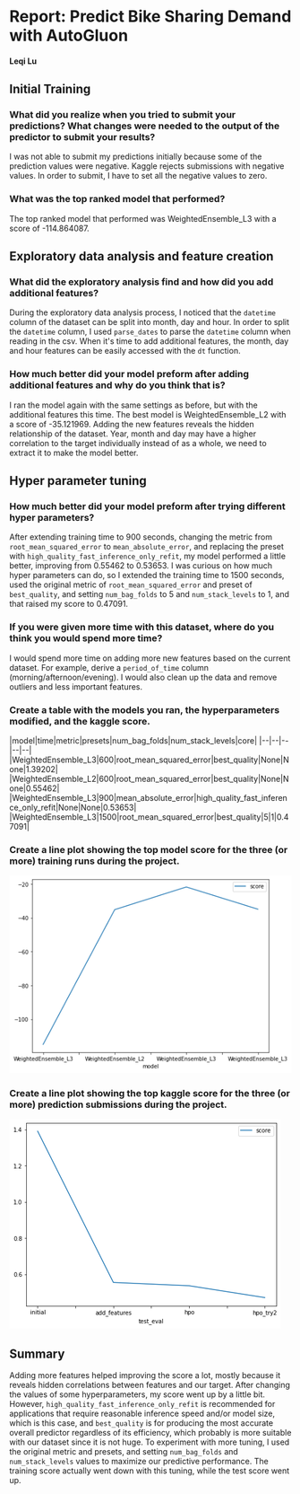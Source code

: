 # Report: Predict Bike Sharing Demand with AutoGluon
#### Leqi Lu

## Initial Training
### What did you realize when you tried to submit your predictions? What changes were needed to the output of the predictor to submit your results?
I was not able to submit my predictions initially because some of the prediction values were negative. Kaggle rejects submissions with negative values. In order to submit, I have to set all the negative values to zero.

### What was the top ranked model that performed?
The top ranked model that performed was WeightedEnsemble_L3 with a score of -114.864087.

## Exploratory data analysis and feature creation
### What did the exploratory analysis find and how did you add additional features?
During the exploratory data analysis process, I noticed that the `datetime` column of the dataset can be split into month, day and hour. In order to split the `datetime` column, I used `parse_dates` to parse the `datetime` column when reading in the csv. When it's time to add additional features, the month, day and hour features can be easily accessed with the `dt` function.

### How much better did your model preform after adding additional features and why do you think that is?
I ran the model again with the same settings as before, but with the additional features this time. The best model is WeightedEnsemble_L2 with a score of -35.121969. Adding the new features reveals the hidden relationship of the dataset. Year, month and day may have a higher correlation to the target individually instead of as a whole, we need to extract it to make the model better.

## Hyper parameter tuning
### How much better did your model preform after trying different hyper parameters?
After extending training time to 900 seconds, changing the metric from `root_mean_squared_error` to `mean_absolute_error`, and replacing the preset with `high_quality_fast_inference_only_refit`, my model performed a little better, improving from 0.55462 to 0.53653. I was curious on how much hyper parameters can do, so I extended the training time to 1500 seconds, used the original metric of `root_mean_squared_error` and preset of `best_quality`, and setting `num_bag_folds` to 5 and `num_stack_levels` to 1, and that raised my score to 0.47091.

### If you were given more time with this dataset, where do you think you would spend more time?
I would spend more time on adding more new features based on the current dataset. For example, derive a `period_of_time` column (morning/afternoon/evening). I would also clean up the data and remove outliers and less important features.

### Create a table with the models you ran, the hyperparameters modified, and the kaggle score.
|model|time|metric|presets|num_bag_folds|num_stack_levels|core|
|--|--|--|--|--|
|WeightedEnsemble_L3|600|root_mean_squared_error|best_quality|None|None|1.39202|
|WeightedEnsemble_L2|600|root_mean_squared_error|best_quality|None|None|0.55462|
|WeightedEnsemble_L3|900|mean_absolute_error|high_quality_fast_inference_only_refit|None|None|0.53653|
|WeightedEnsemble_L3|1500|root_mean_squared_error|best_quality|5|1|0.47091|

### Create a line plot showing the top model score for the three (or more) training runs during the project.

![model_train_score.png](img/model_train_score.png)

### Create a line plot showing the top kaggle score for the three (or more) prediction submissions during the project.

![model_test_score.png](img/model_test_score.png)

## Summary
Adding more features helped improving the score a lot, mostly because it reveals hidden correlations between features and our target. After changing the values of some hyperparameters, my score went up by a little bit. However, `high_quality_fast_inference_only_refit` is recommended for applications that require reasonable inference speed and/or model size, which is this case, and `best_quality` is for producing the most accurate overall predictor regardless of its efficiency, which probably is more suitable with our dataset since it is not huge. To experiment with more tuning, I used the original metric and presets, and setting `num_bag_folds` and `num_stack_levels` values to maximize our predictive performance. The training score actually went down with this tuning, while the test score went up.
